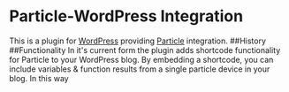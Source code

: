 # Particle-WordPress Integration
This is a plugin for [WordPress](http://wordpress.org) providing [Particle](http://particle.io) integration.
##History
##Functionality
In it's current form the plugin adds shortcode functionality for Particle to your WordPress blog. By embedding a shortcode, you can include variables & function results from a single particle device in your blog.
In this way
